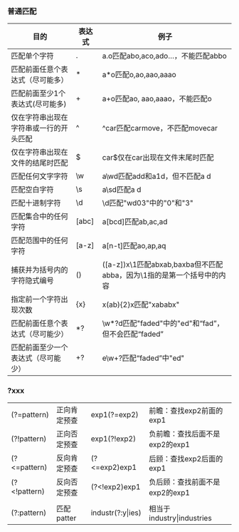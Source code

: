 
### 普通匹配

| 目的                                   | 表达式                                     | 例子                                                                  |
| -------------------------------------- | ------------------------------------------ | --------------------------------------------------------------------- |
| 匹配单个字符                           | .                                          | a.o匹配abo,aco,ado…，不能匹配abbo                                    |
| 匹配前面任意个表达式（尽可能多）       | *                                          | a*o匹配o,ao,aao,aaao                                                  |
| 匹配前面至少1个表达式(尽可能多)        | +                                          | a+o匹配ao, aao,aaao，不能匹配o                                        |
| 仅在字符串出现在字符串或一行的开头匹配 | ^                                          | ^car匹配carmove，不匹配movecar                                        |
| 仅在字符串出现在文件的结尾时匹配       | \$      | car$仅在car出现在文件末尾时匹配 |                                                                       |
| 匹配任何文字字符                       | \w                                         | a\wd匹配add和a1d，但不匹配a d                                         |
| 匹配空白字符                           | \s                                         | a\sd匹配a d                                                           |
| 匹配十进制字符                         | \d                                         | \d匹配"wd03"中的"0"和"3"                                              |
| 匹配集合中的任何字符                   | [abc]                                      | a[bcd]匹配ab,ac,ad                                                    |
| 匹配范围中的任何字符                   | [a-z]                                      | a[n-t]匹配ao,ap,aq                                                    |
| 捕获并为括号内的字符隐式编号           | ()                                         | ([a-z])x\1匹配abxab,baxba但不匹配abba，因为\1指的是第一个括号中的内容 |
| 指定前一个字符出现次数                 | {x}                                        | x(ab){2}x匹配"xababx"                                                 |
| 匹配前面任意个表达式（尽可能少）       | *?                                         | \w*?d匹配"faded"中的"ed"和“fad”，但不会匹配“faded”                |
| 匹配前面至少一个表达式（尽可能少）     | +?                                         | e\w+?匹配“faded”中"ed"                                              |

### ?xxx
|              |              |                   |                                |
| ------------ | ------------ | ----------------- | ------------------------------ |
| (?=pattern)  | 正向肯定预查 | exp1(?=exp2)      | 前瞻：查找exp2前面的exp1       |
| (?!pattern)  | 正向否定预查 | exp1(?!exp2)      | 负前瞻：查找后面不是exp2的exp1 |
| (?<=pattern) | 反向肯定预查 | (?<=exp2)exp1     | 后顾：查找exp2后面的exp1       |
| (?<!pattern) | 反向否定预查 | (?<!exp2)exp1     | 负后顾：查找前面不是exp2的exp1 |
|              |              |                   |                                |
| (?:pattern)  | 匹配patter   | industr(?:y\|ies) | 相当于 industry\|industries    |
